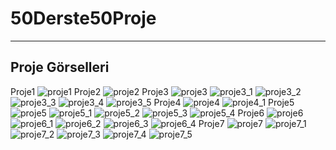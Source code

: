 # 50Derste50Proje
-------------------
Proje Görselleri
-------------------
Proje1
![proje1](https://user-images.githubusercontent.com/60787870/132510100-46719f83-e5f5-46e6-ae1f-2c65ae9ae1f8.png)
Proje2
![proje2](https://user-images.githubusercontent.com/60787870/132510108-9fdbee1f-d135-4083-9190-a011f2ec63ec.png)
Proje3
![proje3](https://user-images.githubusercontent.com/60787870/132510115-61140a03-bc5a-4f67-8e27-9e8dc4b6b6da.png)
![proje3_1](https://user-images.githubusercontent.com/60787870/132510118-18c8072f-f56c-4d8f-979e-798a8648bc58.png)
![proje3_2](https://user-images.githubusercontent.com/60787870/132510119-0a1a8c2c-027c-4a88-a1b0-84fba51e158c.png)
![proje3_3](https://user-images.githubusercontent.com/60787870/132510120-445ace46-7290-4823-9014-a46d039feacd.png)
![proje3_4](https://user-images.githubusercontent.com/60787870/132510123-2a878577-9910-439b-b57c-7186f79828d4.png)
![proje3_5](https://user-images.githubusercontent.com/60787870/132510128-f1056bf6-e7ee-49b5-852a-f2f65ad4880a.png)
Proje4
![proje4](https://user-images.githubusercontent.com/60787870/132510130-7bc7705e-4753-45f0-9519-85055abe1269.png)
![proje4_1](https://user-images.githubusercontent.com/60787870/132510132-24e09c91-92cc-4b38-aad7-e346959b656b.png)
Proje5
![proje5](https://user-images.githubusercontent.com/60787870/132510138-40017b45-331a-429b-9ad6-756e3aa809f4.png)
![proje5_1](https://user-images.githubusercontent.com/60787870/132510144-8e3365c9-17f3-4646-a4ad-b8a32ab0e24d.png)
![proje5_2](https://user-images.githubusercontent.com/60787870/132510149-313a71dc-cf83-4762-8bf8-be5bfda78b0b.png)
![proje5_3](https://user-images.githubusercontent.com/60787870/132510153-aeabd9ab-33f1-4071-8cea-0c39a280512f.png)
![proje5_4](https://user-images.githubusercontent.com/60787870/132510158-83b225d2-d7ee-4d74-8081-366d6a59c8cb.png)
Proje6
![proje6](https://user-images.githubusercontent.com/60787870/132510159-b605f421-d67e-4e3e-b521-74ec35543f45.png)
![proje6_1](https://user-images.githubusercontent.com/60787870/132510164-92e6a599-3b6e-49f8-b0ae-a4c44c0e1c84.png)
![proje6_2](https://user-images.githubusercontent.com/60787870/132510167-00ef64e9-19f2-4325-baf2-197123ac58a0.png)
![proje6_3](https://user-images.githubusercontent.com/60787870/132510170-a83316c7-b8ac-47d6-84d5-6dcc81ede9cf.png)
![proje6_4](https://user-images.githubusercontent.com/60787870/132510171-e62d90f9-eacc-4066-b3d4-c06a3e00fe4a.png)
Proje7
![proje7](https://user-images.githubusercontent.com/60787870/132510172-9b4fedb2-c832-40cf-a906-596c8c467baa.png)
![proje7_1](https://user-images.githubusercontent.com/60787870/132510180-b1d2b08c-b0d3-44bc-8aa4-05d379ec9870.png)
![proje7_2](https://user-images.githubusercontent.com/60787870/132510184-8108958a-dbc0-42a4-853d-46d255db4af4.png)
![proje7_3](https://user-images.githubusercontent.com/60787870/132510186-cdaeda37-d80a-421d-a011-4023ee72b817.png)
![proje7_4](https://user-images.githubusercontent.com/60787870/132510192-f9c273ea-5799-45c3-b3db-f5b39ec3b7d1.png)
![proje7_5](https://user-images.githubusercontent.com/60787870/132510196-eadf92f3-1dbc-415f-b9fb-c4331aaa67b4.png)



